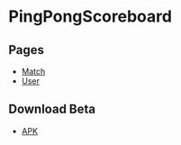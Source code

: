 # PingPongScoreboard

## Pages
- [Match](https://domipoke.github.io/PingPongScoreboard/)
- [User](https://domipoke.github.io/PingPongScoreboard/user.html)

## Download Beta 
- [APK](https://github.com/Domipoke/PingPongScoreboard/releases/download/beta0.1.0/PingPongScoreboard.apk)

